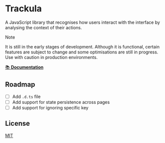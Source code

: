 # Trackula

A JavaScript library that recognises how users interact with the interface by analysing the context of their actions.


> [!NOTE]
> It is still in the early stages of development. Although it is functional, certain features are subject to change and some optimisations are still in progress. Use with caution in production environments.

[📚 **Documentation**](https://tracku.la/)

## Roadmap

- [ ] Add `.d.ts` file
- [ ] Add support for state persistence across pages
- [ ] Add support for ignoring specific key

## License

[MIT](./LICENSE)
